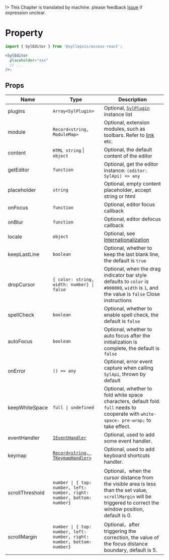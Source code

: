 !> This Chapter is translated by machine. please feedback [Issue](https://github.com/bytedance/syllepsis/issues) if expression unclear.

# Property <!-- {docsify-ignore-all} -->

```jsx
import { SylEditor } from '@syllepsis/access-react';

<SylEditor
  placeholder="xxx"
  // ...
/>;
```

## Props

| Name            | Type                                                                                                             | Description                                                                                                                                                         |
| --------------- | ---------------------------------------------------------------------------------------------------------------- | ------------------------------------------------------------------------------------------------------------------------------------------------------------------- |
| plugins         | `Array<SylPlugin>`                                                                                               | Optional, [`SylPlugin`](/en/plugins/README) instance list                                                                                                           |
| module          | `Record<string, ModuleMap>`                                                                                      | Optional, extension modules, such as toolbars. Refer to [link](/en/modules/README.md) etc.                                                                          |
| content         | `HTML string` \| `object`                                                                                        | Optional, the default content of the editor                                                                                                                         |
| getEditor       | `function`                                                                                                       | Optional, get the editor instance: `(editor: SylApi) => any`                                                                                                        |
| placeholder     | `string`                                                                                                         | Optional, empty content placeholder, accept string or html                                                                                                          |
| onFocus         | `function`                                                                                                       | Optional, editor focus callback                                                                                                                                     |
| onBlur          | `function`                                                                                                       | Optional, editor defocus callback                                                                                                                                   |
| locale          | `object`                                                                                                         | Optional, see [Internationalization](/en/others/i18n)                                                                                                               |
| keepLastLine    | `boolean`                                                                                                        | Optional, whether to keep the last blank line, the default is `true`                                                                                                |
| dropCursor      | `{ color: string, width: number} \| false`                                                                       | Optional, when the drag indicator bar style defaults to `color` is `#000000`, `width` is `1`, and the value is `false` Close instructions                           |
| spellCheck      | `boolean`                                                                                                        | Optional, whether to enable spell check, the default is `false`                                                                                                     |
| autoFocus       | `boolean`                                                                                                        | Optional, whether to auto focus after the initialization is complete, the default is `false`                                                                        |
| onError         | `() => any`                                                                                                      | Optional, error event capture when calling `SylApi`, thrown by default                                                                                              |
| keepWhiteSpace  | `full \| undefined`                                                                                              | Optional, whether to fold white space characters, default fold. `full` needs to cooperate with `white-space: pre-wrap;` to take effect.                             |
| eventHandler    | [`IEventHandler`](https://bytedance.github.io/syllepsis/#/en/chapters/syl-plugin?id=controller)                  | Optional, used to add some event handler.                                                                                                                           |
| keymap          | [`Record<string, TKeymapHandler>`](https://bytedance.github.io/syllepsis/#/en/chapters/syl-plugin?id=controller) | Optional, used to add keyboard shortcuts handler.                                                                                                                   |
| scrollThreshold | `number \| { top: number, left: number, right: number, bottom: number}`                                          | Optional，when the cursor distance from the visible area is less than the set value, `scrollMargin` will be triggered to correct the window position, default is 0. |
| scrollMargin    | `number \| { top: number, left: number, right: number, bottom: number}`                                          | Optional，after triggering the correction, the value of the focus distance boundary, default is 5.                                                                  |
